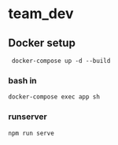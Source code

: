 # team_dev

## Docker setup
```
 docker-compose up -d --build
```

### bash in
```
docker-compose exec app sh
```

### runserver
```
npm run serve
```
